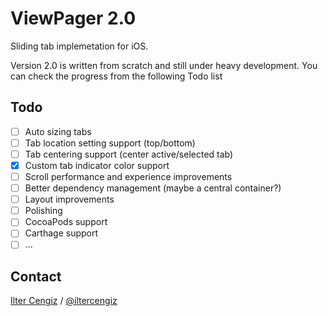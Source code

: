 ViewPager 2.0
===========

Sliding tab implemetation for iOS.

Version 2.0 is written from scratch and still under heavy development. You can check the progress from the following Todo list

## Todo

- [ ] Auto sizing tabs
- [ ] Tab location setting support (top/bottom)
- [ ] Tab centering support (center active/selected tab)
- [x] Custom tab indicator color support
- [ ] Scroll performance and experience improvements
- [ ] Better dependency management (maybe a central container?)
- [ ] Layout improvements
- [ ] Polishing
- [ ] CocoaPods support
- [ ] Carthage support
- [ ] ...

## Contact

[Ilter Cengiz](mailto:iltercengiz@yahoo.com) / [@iltercengiz](https://twitter.com/iltercengiz)

